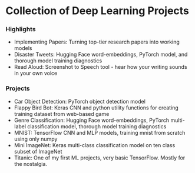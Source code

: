# Collection of Deep Learning Projects

### Highlights
- Implementing Papers: Turning top-tier research papers into working models
- Disaster Tweets: Hugging Face word-embeddings, PyTorch model, and thorough model training diagnostics
- Read Aloud: Screenshot to Speech tool - hear how your writing sounds in your own voice

### Projects
- Car Object Detection: PyTorch object detection model
- Flappy Bird Bot: Keras CNN and python utility functions for creating training dataset from web-based game
- Genre Classification: Hugging Face word-embeddings, PyTorch multi-label classification model, thorough model training diagnostics
- MNIST: TensorFlow CNN and MLP models, training mnist from scratch using only numpy
- Mini ImageNet: Keras multi-class classification model on ten class subset of ImageNet
- Titanic: One of my first ML projects, very basic TensorFlow. Mostly for the nostalgia.